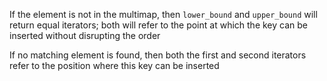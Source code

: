 If the element is not in the multimap, then `lower_bound` and `upper_bound`
will return equal iterators; both will refer to the point at which the key 
can be inserted without disrupting the order

If no matching element is found, then both the first and second iterators
refer to the position where this key can be inserted
